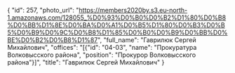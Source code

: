 {
    "id": 257,
    "photo_url": "https://members2020by.s3.eu-north-1.amazonaws.com/128055_%D0%93%D0%B0%D0%B2%D1%80%D0%B8%D0%BB%D1%8E%D0%BA%D0%A1%D0%B5%D1%80%D0%B3%D0%B5%D0%B9%D0%9C%D0%B8%D1%85%D0%B0%D0%B9%D0%BB%D0%BE%D0%B2%D0%B8%D1%87",
    "full_name": "Гаврилюк Сергей Михайлович",
    "offices": "[{\"id\": \"04-03\", \"name\": \"Прокуратура Волковысского района\", \"position\": \"Прокурор Волковысского района\"}]",
    "title": "Гаврилюк Сергей Михайлович"
}
